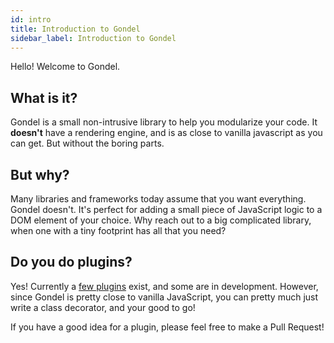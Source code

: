 ```yaml
---
id: intro
title: Introduction to Gondel
sidebar_label: Introduction to Gondel
---
```


Hello! Welcome to Gondel.

## What is it?

Gondel is a small non-intrusive library to help you modularize your code. It **doesn't** have a rendering engine, and is as close to vanilla javascript as you can get. But without the boring parts.

## But why?

Many libraries and frameworks today assume that you want everything. Gondel doesn't. It's perfect for adding a small piece of JavaScript logic to a DOM element of your choice. Why reach out to a big complicated library, when one with a tiny footprint has all that you need?

## Do you do plugins?

Yes! Currently a [few plugins](plugins.md) exist, and some are in development. However, since Gondel is pretty close to vanilla JavaScript, you can pretty much just write a class decorator, and your good to go!

If you have a good idea for a plugin, please feel free to make a Pull Request!
